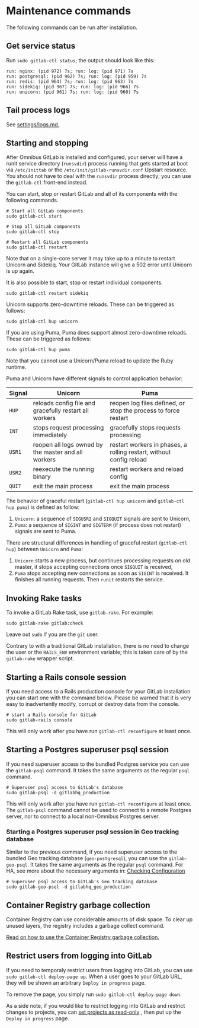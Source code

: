 # Maintenance commands

The following commands can be run after installation.

## Get service status

Run `sudo gitlab-ctl status`; the output should look like this:

```
run: nginx: (pid 972) 7s; run: log: (pid 971) 7s
run: postgresql: (pid 962) 7s; run: log: (pid 959) 7s
run: redis: (pid 964) 7s; run: log: (pid 963) 7s
run: sidekiq: (pid 967) 7s; run: log: (pid 966) 7s
run: unicorn: (pid 961) 7s; run: log: (pid 960) 7s
```

## Tail process logs

See [settings/logs.md.](../settings/logs.md)

## Starting and stopping

After Omnibus GitLab is installed and configured, your server will have a runit
service directory (`runsvdir`) process running that gets started at boot via
`/etc/inittab` or the `/etc/init/gitlab-runsvdir.conf` Upstart resource. You
should not have to deal with the `runsvdir` process directly; you can use the
`gitlab-ctl` front-end instead.

You can start, stop or restart GitLab and all of its components with the
following commands.

```shell
# Start all GitLab components
sudo gitlab-ctl start

# Stop all GitLab components
sudo gitlab-ctl stop

# Restart all GitLab components
sudo gitlab-ctl restart
```

Note that on a single-core server it may take up to a minute to restart Unicorn
and Sidekiq. Your GitLab instance will give a 502 error until Unicorn is up
again.

It is also possible to start, stop or restart individual components.

```shell
sudo gitlab-ctl restart sidekiq
```

Unicorn supports zero-downtime reloads. These can be triggered as follows:

```shell
sudo gitlab-ctl hup unicorn
```

If you are using Puma, Puma does support almost zero-downtime reloads.
These can be triggered as follows:

```shell
sudo gitlab-ctl hup puma
```

Note that you cannot use a Unicorn/Puma reload to update the Ruby runtime.

Puma and Unicorn have different signals to control application behavior:

| Signal | Unicorn | Puma |
|--------|---------|------|
| `HUP` | reloads config file and gracefully restart all workers | reopen log files defined, or stop the process to force restart |
| `INT` | stops request processing immediately | gracefully stops requests processing |
| `USR1` | reopen all logs owned by the master and all workers | restart workers in phases, a rolling restart, without config reload |
| `USR2` | reexecute the running binary | restart workers and reload config |
| `QUIT` | exit the main process | exit the main process |

The behavior of graceful restart (`gitlab-ctl hup unicorn` and `gitlab-ctl hup puma`) is defined as follow:

1. `Unicorn`: a sequence of `SIGUSR2` and `SIGQUIT` signals are sent to Unicorn,
1. `Puma`: a sequence of `SIGINT` and `SIGTERM` (if process does not restart) signals are sent to Puma.

There are structural differences in handling of graceful restart (`gitlab-ctl hup`) between `Unicorn` and `Puma`:

1. `Unicorn` starts a new process, but continues processing requests
   on old master, it stops accepting connections once `SIGQUIT` is received,
1. `Puma` stops accepting new connections as soon as `SIGINT` is received.
   It finishes all running requests. Then `runit` restarts the service.

## Invoking Rake tasks

To invoke a GitLab Rake task, use `gitlab-rake`. For example:

```shell
sudo gitlab-rake gitlab:check
```

Leave out `sudo` if you are the `git` user.

Contrary to with a traditional GitLab installation, there is no need to change
the user or the `RAILS_ENV` environment variable; this is taken care of by the
`gitlab-rake` wrapper script.

## Starting a Rails console session

If you need access to a Rails production console for your GitLab installation
you can start one with the command below. Please be warned that it is very easy
to inadvertently modify, corrupt or destroy data from the console.

```shell
# start a Rails console for GitLab
sudo gitlab-rails console
```

This will only work after you have run `gitlab-ctl reconfigure` at least once.

## Starting a Postgres superuser psql session

If you need superuser access to the bundled Postgres service you can
use the `gitlab-psql` command. It takes the same arguments as the
regular `psql` command.

```shell
# Superuser psql access to GitLab's database
sudo gitlab-psql -d gitlabhq_production
```

This will only work after you have run `gitlab-ctl reconfigure` at
least once. The `gitlab-psql` command cannot be used to connect to a
remote Postgres server, nor to connect to a local non-Omnibus Postgres
server.

### Starting a Postgres superuser psql session in Geo tracking database

Similar to the previous command, if you need superuser access to the bundled
Geo tracking database (`geo-postgresql`), you can use the `gitlab-geo-psql`.
It takes the same arguments as the regular `psql` command. For HA, see more
about the necessary arguments in:
[Checking Configuration](https://docs.gitlab.com/ee/administration/geo/replication/troubleshooting.html#checking-configuration)

```shell
# Superuser psql access to GitLab's Geo tracking database
sudo gitlab-geo-psql -d gitlabhq_geo_production
```

## Container Registry garbage collection

Container Registry can use considerable amounts of disk space. To clear up
unused layers, the registry includes a garbage collect command.

[Read on how to use the Container Registry garbage collection.](https://docs.gitlab.com/ee/administration/packages/container_registry.html#container-registry-garbage-collection)

## Restrict users from logging into GitLab

If you need to temporaly restrict users from logging into GitLab, you can use
`sudo gitlab-ctl deploy-page up`. When a user goes to your GitLab URL, they
will be shown an arbitrary `Deploy in progress` page.

To remove the page, you simply run `sudo gitlab-ctl deploy-page down`.

As a side note, if you would like to restrict logging into GitLab and restrict
changes to projects, you can [set projects as read-only](https://docs.gitlab.com/ee/administration/troubleshooting/gitlab_rails_cheat_sheet.html#make-a-project-read-only-can-only-be-done-in-the-console)
, then put up the `Deploy in progress` page.
